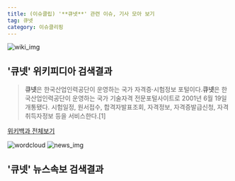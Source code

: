 ```yaml
---
title: (이슈클립) '**큐넷**' 관련 이슈, 기사 모아 보기
tag: 큐넷
category: 이슈클리핑
---
```

![wiki_img](https://user-images.githubusercontent.com/42597476/44503234-41136a80-a6d0-11e8-9071-6fc6418eafe4.png)
## **'**큐넷**'** 위키피디아 검색결과
>**큐넷**은 한국산업인력공단이 운영하는 국가 자격증·시험정보 포털이다.**큐넷**은 한국산업인력공단이 운영하는 국가 기술자격 전문포털사이트로 2001년 6월 19일 개통됐다. 시험일정, 원서접수, 합격자발표조회, 자격정보, 자격증발급신청, 자격취득자정보 등을 서비스한다.[1]

<a href="https://ko.wikipedia.org/wiki/큐넷" target="_blank">위키백과 전체보기</a>

![wordcloud](https://s3.ap-northeast-2.amazonaws.com/lyrics101-wordcloud/2018-09-15-1536965801.png)
![news_img](https://user-images.githubusercontent.com/42597476/44507050-1206f400-a6e4-11e8-8d98-7ffbfebb353f.png)
## **'**큐넷**'** 뉴스속보 검색결과


